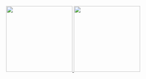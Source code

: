 <div>
<a href="https://github.com/seu-usuário-aqui">
<img height="180em" src="https://github-readme-stats.vercel.app/api/top-langs/?leorsousa05&layout=compact&langs_count=7&theme=dracula"/>
<img height="180em" src="https://github-readme-stats.vercel.app/api?leorsousa05&show_icons=true&theme=dracula&include_all_commits=true&count_private=true"/>
</div>
